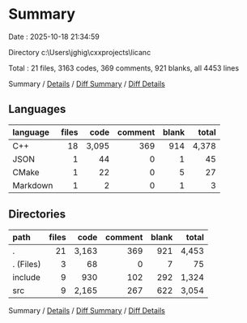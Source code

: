 # Summary

Date : 2025-10-18 21:34:59

Directory c:\\Users\\jghig\\cxxprojects\\licanc

Total : 21 files,  3163 codes, 369 comments, 921 blanks, all 4453 lines

Summary / [Details](details.md) / [Diff Summary](diff.md) / [Diff Details](diff-details.md)

## Languages
| language | files | code | comment | blank | total |
| :--- | ---: | ---: | ---: | ---: | ---: |
| C++ | 18 | 3,095 | 369 | 914 | 4,378 |
| JSON | 1 | 44 | 0 | 1 | 45 |
| CMake | 1 | 22 | 0 | 5 | 27 |
| Markdown | 1 | 2 | 0 | 1 | 3 |

## Directories
| path | files | code | comment | blank | total |
| :--- | ---: | ---: | ---: | ---: | ---: |
| . | 21 | 3,163 | 369 | 921 | 4,453 |
| . (Files) | 3 | 68 | 0 | 7 | 75 |
| include | 9 | 930 | 102 | 292 | 1,324 |
| src | 9 | 2,165 | 267 | 622 | 3,054 |

Summary / [Details](details.md) / [Diff Summary](diff.md) / [Diff Details](diff-details.md)